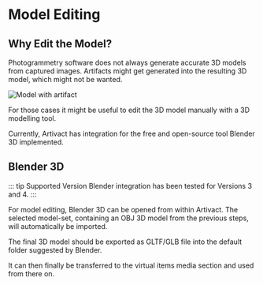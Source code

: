 # Model Editing

## Why Edit the Model?

Photogrammetry software does not always generate accurate 3D models from captured images.
Artifacts might get generated into the resulting 3D model, which might not be wanted.

![Model with artifact](/assets/tutorials/artivact-as-scanner/model-creation-artifact.png)

For those cases it might be useful to edit the 3D model manually with a 3D modelling tool.

Currently, Artivact has integration for the free and open-source tool Blender 3D implemented.

## Blender 3D

::: tip Supported Version
Blender integration has been tested for Versions 3 and 4.
:::

For model editing, Blender 3D can be opened from within Artivact.
The selected model-set, containing an OBJ 3D model from the previous steps, will automatically be imported.

The final 3D model should be exported as GLTF/GLB file into the default folder suggested by Blender.

It can then finally be transferred to the virtual items media section and used from there on.
